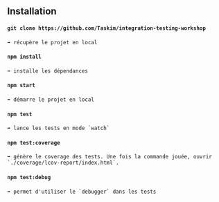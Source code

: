 
## Installation

#### `git clone https://github.com/Taskim/integration-testing-workshop`
    ➡️ récupère le projet en local
#### `npm install`
    ➡️ installe les dépendances
####  `npm start`
    ➡️ démarre le projet en local
#### `npm test`
    ➡️ lance les tests en mode `watch`
#### `npm test:coverage`
    ➡️ génère le coverage des tests. Une fois la commande jouée, ouvrir `./coverage/lcov-report/index.html`.
#### `npm test:debug`
    ➡️ permet d'utiliser le `debugger` dans les tests
